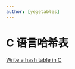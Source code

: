 ```yaml
---
author: [yegetables]
---
```


# C 语言哈希表

[Write a hash table in C](https://github.com/jamesroutley/write-a-hash-table)

